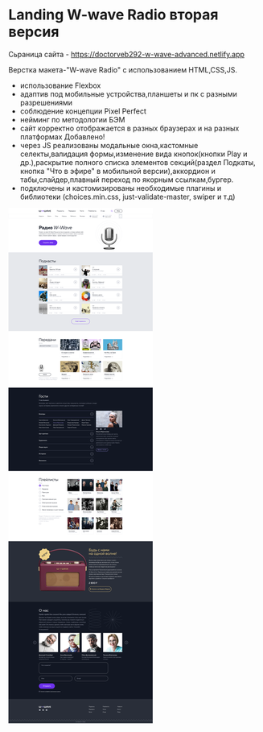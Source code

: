 # Landing W-wave Radio вторая версия

Сьраница сайта -  https://doctorveb292-w-wave-advanced.netlify.app

Верстка макета-"W-wave Radio" с использованием HTML,CSS,JS.
- использование Flexbox
- адаптив под мобильные устройства,планшеты и пк с разными разрешениями
- соблюдение концепции Pixel Perfect
- нейминг по методологии БЭМ
- сайт корректно отображается в разных браузерах и на разных платформах
Добавлено!
-  через JS реализованы модальные окна,кастомные селекты,валидация формы,изменение вида кнопок(кнопки Play и др.),раскрытие полного списка элементов секций(раздел Подкаты,
кнопка "Что в эфире" в мобильной версии),аккордион и табы,слайдер,плавный переход по якорным ссылкам,бургер.
- подключены и кастомизированы необходимые плагины и библиотеки (choices.min.css, just-validate-master, swiper и т.д)

![1920](https://github.com/doctorveb292/w-wave-radio-ver-2/raw/main/Desktop.png)
